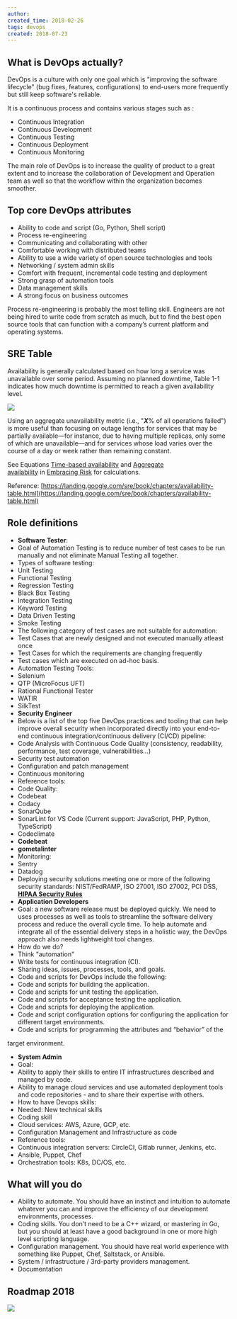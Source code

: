 ```yaml
---
author: 
created_time: 2018-02-26
tags: devops
created: 2018-07-23
---
```


## **What is DevOps actually?**

DevOps is a culture with only one goal which is "improving the software lifecycle" (bug fixes, features, configurations) to end-users more frequently but still keep software's reliable.

It is a continuous process and contains various stages such as :

* Continuous Integration
* Continuous Development
* Continuous Testing
* Continuous Deployment
* Continuous Monitoring

The main role of DevOps is to increase the quality of product to a great extent and to increase the collaboration of Development and Operation team as well so that the workflow within the organization becomes smoother.

## Top core DevOps attributes

* Ability to code and script (Go, Python, Shell script)
* Process re-engineering
* Communicating and collaborating with other
* Comfortable working with distributed teams
* Ability to use a wide variety of open source technologies and tools
* Networking / system admin skills
* Comfort with frequent, incremental code testing and deployment
* Strong grasp of automation tools
* Data management skills
* A strong focus on business outcomes

Process re-engineering is probably the most telling skill. Engineers are not being hired to write code from scratch as much, but to find the best open source tools that can function with a company’s current platform and operating systems.

## SRE Table

Availability is generally calculated based on how long a service was unavailable over some period. Assuming no planned downtime, Table 1-1 indicates how much downtime is permitted to reach a given availability level.

![](https://s3.us-west-2.amazonaws.com/secure.notion-static.com/eefdfcb5-a664-460e-8769-d00a7fe6ef94/Screen_Shot_2018-02-28_at_12.36.30_PM.png?X-Amz-Algorithm=AWS4-HMAC-SHA256&X-Amz-Content-Sha256=UNSIGNED-PAYLOAD&X-Amz-Credential=AKIAT73L2G45EIPT3X45%2F20231031%2Fus-west-2%2Fs3%2Faws4_request&X-Amz-Date=20231031T202458Z&X-Amz-Expires=3600&X-Amz-Signature=73d07a41f363a2778677033dd3eba3ea54bd1b14ce2c1fd6b278b64f6f9eafe5&X-Amz-SignedHeaders=host&x-id=GetObject)


Using an aggregate unavailability metric (i.e., "***X***% of all operations failed") is more useful than focusing on outage lengths for services that may be partially available—for instance, due to having multiple replicas, only some of which are unavailable—and for services whose load varies over the course of a day or week rather than remaining constant.

See Equations [Time-based availability](https://landing.google.com/sre/book/chapters/embracing-risk.html#risk-management_measuring-service-risk_time-availability-equation) and [Aggregate availability](https://landing.google.com/sre/book/chapters/embracing-risk.html#risk-management_measuring-service-risk_aggregate-availability-equation) in [Embracing Risk](https://landing.google.com/sre/book/chapters/embracing-risk.html) for calculations.

Reference: [https://landing.google.com/sre/book/chapters/availability-table.html](https://landing.google.com/sre/book/chapters/availability-table.html)

## Role definitions

* **Software Tester**: 
* Goal of Automation Testing is to reduce number of test cases to be run manually and not eliminate Manual Testing all together.
* Types of software testing:
* Unit Testing
* Functional Testing
* Regression Testing
* Black Box Testing
* Integration Testing
* Keyword Testing
* Data Driven Testing
* Smoke Testing
* The following category of test cases are not suitable for automation:
* Test Cases that are newly designed and not executed manually atleast once
* Test Cases for which the requirements are changing frequently
* Test cases which are executed on ad-hoc basis.
* Automation Testing Tools:
* Selenium
* QTP (MicroFocus UFT)
* Rational Functional Tester
* WATIR
* SilkTest
* **Security Engineer**
* Below is a list of the top five DevOps practices and tooling that can help improve overall security when incorporated directly into your end-to-end continuous integration/continuous delivery (CI/CD) pipeline:
* Code Analysis with Continuous Code Quality (consistency, readability, performance, test coverage, vulnerabilities…)
* Security test automation 
* Configuration and patch management 
* Continuous monitoring 
* Reference tools:
* Code Quality:
* Codebeat
* Codacy
* SonarQube
* SonarLint for VS Code (Current support: JavaScript, PHP, Python, TypeScript)
* Codeclimate
* **Codebeat**
* **gometalinter**
* Monitoring:
* Sentry
* Datadog
* Deploying security solutions meeting one or more of the following security standards: NIST/FedRAMP, ISO 27001, ISO 27002, PCI DSS, **[HIPAA Security Rules](http://www.onlinetech.com/resources/references/what-is-the-hipaa-security-rule)**
* **Application Developers**
* Goal: a new software release must be deployed quickly. We need to uses processes as well as tools to streamline the software delivery process and reduce the overall cycle time. To help automate and integrate all of the essential delivery steps in a holistic way, the DevOps approach also needs lightweight tool changes.
* How do we do?
* Think "automation"
* Write tests for continuous integration (CI).
* Sharing ideas, issues, processes, tools, and goals.
* Code and scripts for DevOps include the following:
* Code and scripts for building the application.
* Code and scripts for unit testing the application.
* Code and scripts for acceptance testing the application.
* Code and scripts for deploying the application.
* Code and script configuration options for configuring the application for different target environments.
* Code and scripts for programming the attributes and “behavior” of the

target environment.

* **System Admin**
* Goal:
* Ability to apply their skills to entire IT infrastructures described and managed by code. 
* Ability to manage cloud services and use automated deployment tools and code repositories - and to share their expertise with others.
* How to have Devops skills:
* Needed: New technical skills
* Coding skill
* Cloud services: AWS, Azure, GCP, etc.
* Configuration Management and Infrastructure as code
* Reference tools:
* Continuous integration servers: CircleCI, Gitlab runner, Jenkins, etc.
* Ansible, Puppet, Chef
* Orchestration tools: K8s, DC/OS, etc.

## What will you do

* Ability to automate. You should have an instinct and intuition to automate whatever you can and improve the efficiency of our development environments, processes.
* Coding skills. You don’t need to be a C++ wizard, or mastering in Go, but you should at least have a good background in one or more high level scripting language.
* Configuration management. You should have real world experience with something like Puppet, Chef, Saltstack, or Ansible.
* System / infrastructure / 3rd-party providers management.
* Documentation

## Roadmap 2018


![](https://s3.us-west-2.amazonaws.com/secure.notion-static.com/9be5c733-f369-4f6a-951f-a81940b6383b/68747470733a2f2f692e696d6775722e636f6d2f77706a3570716b2e706e67.png?X-Amz-Algorithm=AWS4-HMAC-SHA256&X-Amz-Content-Sha256=UNSIGNED-PAYLOAD&X-Amz-Credential=AKIAT73L2G45EIPT3X45%2F20231031%2Fus-west-2%2Fs3%2Faws4_request&X-Amz-Date=20231031T202458Z&X-Amz-Expires=3600&X-Amz-Signature=9624a5f796d86fc6c6087c16a8b853fe32a579e633e6b4f8c6108fe6e715a5ea&X-Amz-SignedHeaders=host&x-id=GetObject)

